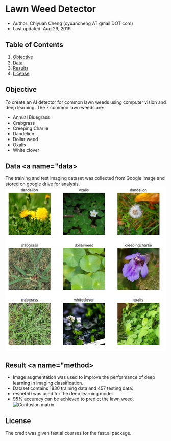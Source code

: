 # Lawn Weed Detector

- Author:  Chiyuan Cheng (cyuancheng AT gmail DOT com) 
- Last updated: Aug 29, 2019

## Table of Contents

1. [Objective](#objective)
2. [Data](#data)
3. [Results](#results)
4. [License](#licensing)


## Objective <a name="objective"></a>

To create an AI detector for common lawn weeds using computer vision and deep learning. The 7 common lawn weeds are:
- Annual Bluegrass
- Crabgrass
- Creeping Charlie
- Dandelion
- Dollar weed
- Oxalis
- White clover


## Data <a name="data></a>

The training and test imaging dataset was collected from Google image and stored on google drive for analysis. 
![7 common lawn weeds](/image_weed.JPG)


## Result <a name="method></a>
 - Image augmentation was used to improve the performance of deep learning in imaging classification.
 - Dataset contains 1830 training data and 457 testing data.
 - resnet50 was used for the deep learning model.
 - 95% accuracy can be achieved to predict the lawn weed.
 ![Confusion matrix](/confusion_matrix)

## License<a name="licensing"></a>

The credit was given fast.ai courses for the fast.ai package.
